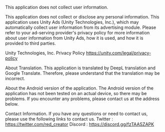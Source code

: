This application does not collect user information.

This application does not collect or disclose any personal information. This application uses Unity Ads (Unity Technologies, Inc.), which may automatically collect user information from its advertising module. Please refer to your ad-serving provider's privacy policy for more information about user information from Unity Ads, how it is used, and how it is provided to third parties.

Unity Technologies, Inc. Privacy Policy
https://unity.com/legal/privacy-policy

About Translation.
This application is translated by DeepL translation and Google Translate. Therefore, please understand that the translation may be incorrect.

About the Android version of the application.
The Android version of the application has not been tested on an actual device, so there may be problems. If you encounter any problems, please contact us at the address below.

Contact Information.
If you have any questions or need to contact us, please use the following links to contact us.
Twitter : https://twitter.com/red_creator
Discord : https://discord.gg/fzTAASZAPK
